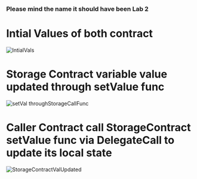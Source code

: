 ### Please mind the name it should have been Lab 2

# Intial Values of both contract
![IntialVals](https://github.com/ShehrozWaseem/BVCD-4028/assets/51531489/6f414e64-1272-4ce1-ae12-d48801edf0cf)

# Storage Contract variable value updated through setValue func
![setVal throughStorageCallFunc](https://github.com/ShehrozWaseem/BVCD-4028/assets/51531489/b075019b-b0d8-409d-9bad-c321cc973bf6)

# Caller Contract call StorageContract setValue func via DelegateCall to update its local state
![StorageContractValUpdated](https://github.com/ShehrozWaseem/BVCD-4028/assets/51531489/5161dcdb-96e6-4ab5-ac75-1f49579b1325)

